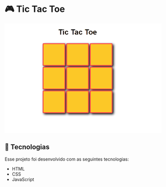 # 🎮 Tic Tac Toe

![gif](github/tictactoe.gif)

## 🚀 Tecnologias
Esse projeto foi desenvolvido com as seguintes tecnologias:
- HTML
- CSS
- JavaScript

